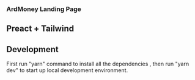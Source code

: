 ### ArdMoney Landing Page

Preact + Tailwind
---
## Development

First run "yarn" command to install all the dependencies , then run "yarn dev" to start up local development environment.
